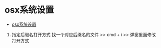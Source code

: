# osx系统设置
<!--ts-->
* [osx系统设置](#osx系统设置)

<!-- Created by https://github.com/ekalinin/github-markdown-toc -->
<!-- Added by: runner, at: Sat Jul 16 11:25:07 UTC 2022 -->

<!--te-->
1. 指定后缀名打开方式
找一个对应后缀名的文件 >> cmd + i >> 弹窗里面修改打开方式